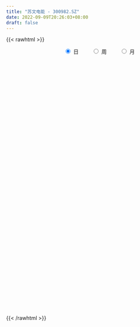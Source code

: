 ```yaml
---
title: "苏文电能 - 300982.SZ"
date: 2022-09-09T20:26:03+08:00
draft: false
---
```

{{< rawhtml >}}
    <div style="text-align: center">
        <label style="padding: 1rem;"><input style="margin-right: .5rem" type="radio" name="period" value="D" checked onclick="period_change(this)">日</label>
        <label style="padding: 1rem;"><input style="margin-right: .5rem" type="radio" name="period" value="W" onclick="period_change(this)">周</label>
        <label style="padding: 1rem;"><input style="margin-right: .5rem" type="radio" name="period" value="M" onclick="period_change(this)">月</label>
    </div>
    <div id="chart" style="height: 700px;"></div> 
    <script type="text/javascript">
        const D_v = [220408.32,187474.07,177319.56,127530.03,96953.53,93885.06,82540.73,91183.16,78875.84,57010.86,53746.5,46841.26,55593.83,55212.03,91940.43,93145.74,154711.0,120668.96,111602.44,86208.09,66578.61,101904.13,125472.61,104216.23,79973.0,56171.34,54136.25,41535.78,37850.39,40450.08,64333.44,39616.4,48769.35,27064.75,36776.46,36505.73,36939.34,41348.97,57475.4,54965.83,66727.96,65571.08,34103.51,37941.94,61565.25,54843.2,55565.71,34430.55,33119.56,38510.83,34565.01,25679.49,24876.96,31186.38,22417.7,17602.06,12700.24,15200.12,38990.3,26388.56,23168.0,31086.7,16682.59,42468.7,42724.96,42428.37,39840.53,24922.57,22772.73,17566.81,19083.7,35595.96,64580.49,49444.36,34951.74,29559.98,16690.75,27770.75,20557.06,16823.47,29511.18,28830.88,24808.77,22812.29,15312.46,23627.02,19480.16,22538.26,19339.0,25204.3,19289.18,14543.55,15515.02,13497.0,14957.65,29539.55,13467.53,16026.18,16648.37,9799.35,14777.17,34259.0,28811.8,12521.42,14243.0,10758.25,8687.06,9897.0,10566.78,24106.61,11627.78,8290.0,9349.51,9638.33,10423.51,7238.0,7616.38,5729.76,15876.06,20925.77,11215.95,14721.06,11695.0,16602.04,30066.59,18240.61,21334.23,14714.51,15867.25,18103.05,20269.1,20671.72,58101.24,76925.77,34291.09,44761.28,22456.18,26834.09,46218.9,20988.63,19075.66,16723.97,37004.85,25228.93,13091.02,19295.65,16840.63,25548.37,17198.89,12455.25,9965.58,10252.11,11896.54,31485.38,19680.64,44792.24,17182.28,17735.9,12310.18,12712.02,8480.36,13184.9,12725.84,21035.29,26497.11,13402.01,11633.78,12298.13,9127.58,10931.25,13260.51,11079.06,9252.68,6506.22,7877.14,7632.25,5390.5,4987.08,15196.5,16431.99,12759.92,7991.07,5218.54,10578.55,4569.43,10401.45,5507.45,12501.87,15096.42,8271.61,15185.71,17541.68,16483.3,10069.48,11106.69,8248.58,12278.7,5667.55,19722.62,12303.88,16564.33,10789.8,8202.6,17852.75,14053.29,6293.96,8447.49,10063.52,11293.16,8425.55,19568.26,12336.28,7451.19,13883.09,10379.6,10369.99,13650.87,6368.0,7407.82,7085.43,10237.9,9270.38,9027.28,5931.61,7260.45,4948.85,3154.92,3215.7,13462.17,7223.4,8074.98,13102.8,22516.52,20533.44,12693.22,16876.05,9034.67,9260.0,14710.42,7769.0,24762.44,13458.03,20382.16,17071.05,25935.58,22296.25,12476.82,14753.57,27834.02,36897.4,26146.37,16003.1,13882.34,11593.57,11797.28,22868.19,25955.69,19968.72,18574.13,14842.97,60718.28,30194.96,34113.24,33132.26,22284.39,22983.15,18485.16,20232.54,16352.22,12271.44,15773.89,11656.25,15206.27,10040.9,22231.15,14085.87,21219.48,17453.76,10902.99,9498.51,15894.53,14159.93,20817.79,18528.53,12197.32,27855.53,24958.21,15555.73,12266.58,17271.34,14189.3,24794.26,40122.76,32215.37,55734.99,27370.82,33374.06,26288.83,21630.44,19923.54,14838.32,20001.6,14891.33,18483.47,18227.92,22734.7,14164.95,19991.7,13360.06,32439.23,21133.84,14652.41,13646.59,8129.22,25688.02,10773.62,8403.03,16858.42,41887.19,43346.5,30743.93,19786.36,13679.33,17820.44,14746.99,9817.61,11797.65,19521.91,21546.09,10772.53,8783.57,8934.0,12049.76,14145.76,17897.36,16216.68]
const D_histogram = [0.0,0.5532991453,0.695608172,0.5393622166,0.2891029841,0.0006744255,-0.1089356311,-0.1368475567,-0.2464328547,-0.3721851788,-0.3793766904,-0.4175904132,-0.3427433998,-0.288242906,-0.0885129223,0.087952863,0.6858333026,0.8301797171,0.9111825325,0.7706611608,0.5983726756,0.7112313271,0.8612603088,0.9507306896,0.8811534016,0.830951647,0.8102244461,0.5812966832,0.3455059854,0.2331349411,0.3413264126,0.3298710728,0.0594772228,-0.084121206,-0.1992395758,-0.2025881945,-0.2705378663,-0.2765203796,-0.1444400172,-0.1149377004,0.187219709,0.5016923558,0.5860843803,0.5281646736,0.6847367334,1.05468621,1.288966776,1.4944692903,1.4839604282,1.2050404321,1.0563017638,0.9288156374,0.7388060109,0.3672749094,-0.0617387339,-0.3784302038,-0.5383332255,-0.6260928261,-0.8885213624,-1.1648748666,-1.2509340362,-1.5428479364,-1.8173331944,-1.3756854138,-0.8670419133,-0.4157612291,-0.3620155169,-0.3284094131,-0.487767237,-0.5958705491,-0.4663505278,-0.2236138531,0.7753968957,1.1910748269,1.3959534599,1.1076173487,0.7741759578,0.4990161034,0.2768638457,0.1493662369,0.3223885306,0.4257152616,0.2524186085,-0.0557567369,-0.3039157876,-0.4541692998,-0.3835361496,-0.6763381996,-0.6012175026,-0.7652029095,-0.9129998521,-0.9789183738,-0.9374144222,-1.0711264166,-1.0078193406,-1.3491800688,-1.5479611258,-1.5017522456,-1.4752101899,-1.3320268437,-1.0793616406,-0.2908660725,-0.221894565,-0.3077118138,-0.1917863832,-0.2601008653,-0.1850868962,-0.3281581928,-0.5550007715,-1.003073487,-1.1377320525,-1.0860800303,-1.0416906974,-0.8409857028,-0.6185563146,-0.361490143,-0.2491668008,-0.1984241952,0.1114560554,0.4377104382,0.7114550208,0.7812388616,0.7630558164,0.8114807725,0.5756252627,0.4119564729,0.5334700731,0.5102472048,0.370833681,0.4567039112,0.5282637442,0.6599272827,1.3518194944,1.8787830332,1.8920273026,1.6299679946,1.2832338427,0.9312257755,1.0887439374,0.9377676295,0.8417171523,0.7200303156,0.3145116113,0.1192234596,-0.1085528834,-0.0822137709,-0.0375540556,-0.0685443771,-0.3423664669,-0.4877747943,-0.5235399286,-0.5379306671,-0.3939923424,0.0646215452,0.2891227009,0.7833135419,1.0461538657,0.8631984663,0.5309802791,0.2554293771,0.0445753293,-0.0413859488,-0.2665517694,-0.5620899741,-0.9194240465,-1.1402242292,-1.1183225359,-1.1432867127,-1.2536996679,-1.4051957374,-1.2037077638,-1.1097979185,-0.9134017229,-0.8294612867,-0.6634388051,-0.6535474136,-0.6275876561,-0.547452824,-0.3788792521,-0.55085875,-0.690532167,-0.8068045744,-0.8449542521,-0.9859275254,-0.9449479233,-1.0388071639,-1.0433287681,-0.7212060972,-0.3359505254,-0.111796674,0.1364558325,0.399251625,0.5537302637,0.5607582898,0.458404387,0.439231578,0.3075494671,0.2487587092,0.1845629388,0.2596846871,0.2267832622,0.3047959726,0.3441586521,0.564493961,0.6658897077,0.650803696,0.5869055839,0.3935930524,0.0658614434,-0.145934623,0.0869405774,0.3136198307,0.2111113277,0.2313605483,0.2656981594,0.2860388343,0.1835691801,0.0671517024,-0.074394439,-0.0881694735,-0.2436606341,-0.4460850764,-0.6439620662,-0.7269543101,-0.6228033493,-0.5394120181,-0.4830235057,-0.5105089247,-0.5917895747,-0.7126655387,-0.9008142061,-1.0566705883,-1.354015869,-1.5139628357,-1.5427707041,-1.3522541195,-1.1377498489,-0.971107082,-0.9111847483,-0.7852000739,-0.8778941546,-0.9035951859,-0.6069308442,-0.4465761808,-0.1614277685,0.1229030832,0.2830462611,0.4584191834,0.7262734352,1.017251207,1.14496796,1.1814727851,1.1919391737,1.1706944828,1.1005777385,1.1701129433,1.1428159278,1.0957722568,0.8748616954,0.8232336102,0.9921340566,0.9792647068,1.0857572632,1.1517926986,1.1474547642,1.1247000573,1.0871169646,0.9235839872,0.7558605966,0.515360941,0.4410667743,0.3455628265,0.2046077976,0.0752728497,0.1608551742,0.2020682707,0.3226169635,0.3045948347,0.1725281207,0.1388836183,0.2309167185,0.2234254031,0.1266341688,-0.1062206859,-0.193652437,-0.3904039916,-0.5391720846,-0.6086323937,-0.725463962,-0.6504197609,-0.5979619082,-0.4302215813,-0.1329430791,0.0496426272,0.4525140707,0.5641490936,0.7573299393,0.8340540599,0.7967626632,0.6319878982,0.4787456812,0.1986368568,0.076603358,0.0094550594,0.0050951048,-0.005642107,-0.0765984589,-0.2484133156,-0.4272844318,-0.2792248384,-0.1975816569,-0.0924734607,-0.0430510446,-0.0074115436,0.1051679035,0.1366624274,0.1357936685,0.1967010578,0.6577243896,1.1900653809,1.1742546872,0.9846951112,0.7654015923,0.3617240619,0.0817097931,-0.1069403381,-0.1847960964,-0.4005802168,-0.7627043591,-1.0286278093,-1.1911665132,-1.2406559591,-1.1009090309,-0.8352436238,-0.5403303057,-0.4748859347]
const D_fast = [0.0,0.6916239316,1.0078350013,0.9864296001,0.8084461137,0.5201861615,0.3833421971,0.3212183823,0.1500248706,-0.0687737482,-0.1708094325,-0.3134207585,-0.3242595951,-0.3418198277,-0.1642180747,0.0342359264,0.8035746917,1.1554660355,1.4642644839,1.5164084024,1.4937130861,1.7843795695,2.1497236283,2.4768766815,2.6275877439,2.7851239011,2.9669528117,2.8833492196,2.7339350182,2.6798477092,2.8733707838,2.9443832122,2.6888586679,2.5242299376,2.3593016738,2.3053060065,2.1697218682,2.0946092599,2.190579618,2.1913475097,2.5403098465,2.9802055821,3.2111187017,3.2852401634,3.6129964066,4.2466174357,4.8031396957,5.3822595326,5.7427407776,5.7650808894,5.8804176621,5.9851354451,5.9798273213,5.7001149471,5.2556666204,4.8443675995,4.5498812715,4.3055984644,3.8210395874,3.2534673666,2.8546746879,2.1770488037,1.448230247,1.5459566742,1.8378396963,2.1851800733,2.1484219062,2.0999256567,1.8186260236,1.5615550743,1.5744874636,1.761320675,2.9541806477,3.6676272857,4.2214942836,4.2100625096,4.0701651082,3.9197592796,3.7668229834,3.6766669338,3.9302863601,4.1400419066,4.0298499055,3.7077353759,3.3835973783,3.1198015411,3.094550654,2.632664054,2.5574803754,2.2021942411,1.8261473355,1.5154992204,1.3226495664,0.9211559679,0.7325082087,0.0538524633,-0.5319188752,-0.8611480564,-1.2034085481,-1.3932319129,-1.4104071199,-0.6946280699,-0.6811302037,-0.8438754059,-0.7758965712,-0.9092362696,-0.8804940245,-1.1056048693,-1.4711976409,-2.1700387282,-2.5891303068,-2.8089982922,-3.0250316336,-3.0345730648,-2.9667827551,-2.8000891193,-2.7500574773,-2.7489209205,-2.4111766561,-1.9754946637,-1.5238863259,-1.2587927697,-1.0862118609,-0.8349167116,-0.9268659057,-0.9875455773,-0.7326644588,-0.6283255259,-0.6750306295,-0.4749844214,-0.2713586525,0.0252867067,1.0551337921,2.0517930892,2.5380441842,2.6834768748,2.6575511837,2.5383495603,2.9680537066,3.051519306,3.1658981169,3.2242188591,2.8973280576,2.7318457709,2.476931207,2.4827168768,2.5179880782,2.4698616624,2.1104479559,1.8430959299,1.6764458135,1.5275724082,1.5730126472,2.0477819212,2.3445637521,3.0345829785,3.5589617687,3.5918059859,3.3923328685,3.1806393108,2.9809290953,2.88462133,2.5928175671,2.1567568689,1.5695667849,1.0637105449,0.8060316042,0.4952457492,0.0714078771,-0.4313871268,-0.5308260941,-0.7143657285,-0.7463199636,-0.8697448491,-0.8695820688,-1.0230775307,-1.1540146871,-1.2107430611,-1.1368893022,-1.4465834876,-1.7588899464,-2.0768634973,-2.3262517381,-2.7137068927,-2.9089642715,-3.262525303,-3.5278790992,-3.3860579527,-3.0847900122,-2.8885853293,-2.6062188646,-2.2436101659,-1.9506989613,-1.8034813627,-1.7912341688,-1.7005990833,-1.7553938274,-1.751994908,-1.7700499438,-1.6300070237,-1.606212633,-1.4520009294,-1.326598587,-0.9651397878,-0.6972716142,-0.5496567019,-0.4668284179,-0.5617426864,-0.8730089345,-1.1212886567,-0.8666783119,-0.5615941009,-0.611324772,-0.5332354144,-0.4324732634,-0.34062288,-0.3972002391,-0.4968297912,-0.6569745424,-0.6927919452,-0.9091982643,-1.2231439757,-1.5820114821,-1.8467423035,-1.8982921801,-1.9497538534,-2.0141212174,-2.1692338676,-2.3984619113,-2.6975042599,-3.1108564788,-3.5308805081,-4.166729756,-4.7051674317,-5.1196679761,-5.2672149214,-5.337148113,-5.4132821166,-5.5811559699,-5.651471314,-5.9636389333,-6.2152387612,-6.0703071305,-6.0215965123,-5.7768050421,-5.4617484197,-5.2308436765,-4.9408659583,-4.4914433477,-3.9461527742,-3.5321940311,-3.2003210098,-2.8918698278,-2.620440898,-2.4154132077,-2.053349767,-1.7949428005,-1.5680434074,-1.5702385449,-1.4160582276,-0.999124267,-0.7671774402,-0.3892455679,-0.0352619579,0.2472637988,0.5056841062,0.7398802547,0.8072432741,0.8284850326,0.7168256122,0.7527981392,0.743684898,0.6538818185,0.543365083,0.669161201,0.7608913653,0.9620942989,1.0202208788,0.931286195,0.9323625971,1.0821248769,1.1304899123,1.0653572203,0.8059471941,0.6701023338,0.3757497813,0.0921886671,-0.1294297405,-0.4276272992,-0.5151880384,-0.6122206627,-0.5520357312,-0.2879929987,-0.0929966356,0.4230033255,0.6756756219,1.0581889524,1.343426588,1.505325857,1.4985480666,1.4649922699,1.2345426597,1.1316600004,1.0668754667,1.0637892882,1.0516415497,0.9615355831,0.7276173974,0.4419251734,0.5201785571,0.5524263243,0.6344161554,0.6730758104,0.7068624255,0.8457338484,0.9113939792,0.9444736374,1.0545562912,1.6800107203,2.5098680569,2.787621035,2.8442352368,2.8162921159,2.5030456011,2.2434587806,2.0280735647,1.9040187824,1.5880896078,1.0352893757,0.5122089731,0.0518786409,-0.3077747947,-0.4432551242,-0.386400623,-0.2265698814,-0.279846994]
const D_slow = [0.0,0.1383247863,0.3122268293,0.4470673835,0.5193431295,0.5195117359,0.4922778281,0.458065939,0.3964577253,0.3034114306,0.208567258,0.1041696547,0.0184838047,-0.0535769218,-0.0757051524,-0.0537169366,0.1177413891,0.3252863183,0.5530819515,0.7457472416,0.8953404105,1.0731482423,1.2884633195,1.5261459919,1.7464343423,1.9541722541,2.1567283656,2.3020525364,2.3884290328,2.446712768,2.5320443712,2.6145121394,2.6293814451,2.6083511436,2.5585412497,2.507894201,2.4402597345,2.3711296396,2.3350196352,2.3062852101,2.3530901374,2.4785132263,2.6250343214,2.7570754898,2.9282596732,3.1919312257,3.5141729197,3.8877902423,4.2587803493,4.5600404573,4.8241158983,5.0563198077,5.2410213104,5.3328400377,5.3174053543,5.2227978033,5.088214497,4.9316912904,4.7095609498,4.4183422332,4.1056087241,3.71989674,3.2655634414,2.921642088,2.7048816097,2.6009413024,2.5104374231,2.4283350699,2.3063932606,2.1574256233,2.0408379914,1.9849345281,2.178783752,2.4765524588,2.8255408237,3.1024451609,3.2959891504,3.4207431762,3.4899591376,3.5273006969,3.6078978295,3.7143266449,3.7774312971,3.7634921128,3.6875131659,3.573970841,3.4780868036,3.3090022537,3.158697878,2.9673971506,2.7391471876,2.4944175942,2.2600639886,1.9922823845,1.7403275493,1.4030325321,1.0160422506,0.6406041892,0.2718016418,-0.0612050692,-0.3310454793,-0.4037619974,-0.4592356387,-0.5361635921,-0.5841101879,-0.6491354043,-0.6954071283,-0.7774466765,-0.9161968694,-1.1669652412,-1.4513982543,-1.7229182619,-1.9833409362,-2.1935873619,-2.3482264406,-2.4385989763,-2.5008906765,-2.5504967253,-2.5226327115,-2.4132051019,-2.2353413467,-2.0400316313,-1.8492676772,-1.6463974841,-1.5024911684,-1.3995020502,-1.2661345319,-1.1385727307,-1.0458643105,-0.9316883327,-0.7996223966,-0.6346405759,-0.2966857023,0.173010056,0.6460168816,1.0535088803,1.3743173409,1.6071237848,1.8793097692,2.1137516765,2.3241809646,2.5041885435,2.5828164463,2.6126223112,2.5854840904,2.5649306477,2.5555421338,2.5384060395,2.4528144228,2.3308707242,2.1999857421,2.0655030753,1.9670049897,1.983160376,2.0554410512,2.2512694367,2.5128079031,2.7286075196,2.8613525894,2.9252099337,2.936353766,2.9260072788,2.8593693365,2.7188468429,2.4889908313,2.203934774,1.9243541401,1.6385324619,1.3251075449,0.9738086106,0.6728816696,0.39543219,0.1670817593,-0.0402835624,-0.2061432637,-0.3695301171,-0.5264270311,-0.6632902371,-0.7580100501,-0.8957247376,-1.0683577794,-1.2700589229,-1.481297486,-1.7277793673,-1.9640163482,-2.2237181391,-2.4845503312,-2.6648518555,-2.7488394868,-2.7767886553,-2.7426746972,-2.6428617909,-2.504429225,-2.3642396525,-2.2496385558,-2.1398306613,-2.0629432945,-2.0007536172,-1.9546128825,-1.8896917108,-1.8329958952,-1.7567969021,-1.670757239,-1.5296337488,-1.3631613219,-1.2004603979,-1.0537340019,-0.9553357388,-0.9388703779,-0.9753540337,-0.9536188893,-0.8752139317,-0.8224360997,-0.7645959627,-0.6981714228,-0.6266617142,-0.5807694192,-0.5639814936,-0.5825801034,-0.6046224717,-0.6655376303,-0.7770588994,-0.9380494159,-1.1197879934,-1.2754888308,-1.4103418353,-1.5310977117,-1.6587249429,-1.8066723365,-1.9848387212,-2.2100422727,-2.4742099198,-2.812713887,-3.191204596,-3.576897272,-3.9149608019,-4.1993982641,-4.4421750346,-4.6699712217,-4.8662712401,-5.0857447788,-5.3116435753,-5.4633762863,-5.5750203315,-5.6153772736,-5.5846515028,-5.5138899376,-5.3992851417,-5.2177167829,-4.9634039812,-4.6771619912,-4.3817937949,-4.0838090015,-3.7911353808,-3.5159909462,-3.2234627103,-2.9377587284,-2.6638156642,-2.4451002403,-2.2392918378,-1.9912583236,-1.7464421469,-1.4750028311,-1.1870546565,-0.9001909654,-0.6190159511,-0.3472367099,-0.1163407131,0.072624436,0.2014646712,0.3117313648,0.3981220715,0.4492740209,0.4680922333,0.5083060269,0.5588230945,0.6394773354,0.7156260441,0.7587580743,0.7934789788,0.8512081585,0.9070645092,0.9387230514,0.91216788,0.8637547707,0.7661537728,0.6313607517,0.4792026533,0.2978366628,0.1352317225,-0.0142587545,-0.1218141498,-0.1550499196,-0.1426392628,-0.0295107451,0.1115265283,0.3008590131,0.5093725281,0.7085631939,0.8665601684,0.9862465887,1.0359058029,1.0550566424,1.0574204073,1.0586941835,1.0572836567,1.038134042,0.9760307131,0.8692096051,0.7994033955,0.7500079813,0.7268896161,0.716126855,0.7142739691,0.7405659449,0.7747315518,0.8086799689,0.8578552334,1.0222863308,1.319802676,1.6133663478,1.8595401256,2.0508905237,2.1413215391,2.1617489874,2.1350139029,2.0888148788,1.9886698246,1.7979937348,1.5408367825,1.2430451542,0.9328811644,0.6576539067,0.4488430007,0.3137604243,0.1950389406]
const D_data = [['2021-04-27', 42.1, 35.98, 35.87, 46.1],['2021-04-28', 34.67, 44.65, 33.45, 45.05],['2021-04-29', 42.1, 41.92, 40.12, 48.55],['2021-04-30', 40.51, 38.69, 38.5, 43.0],['2021-05-06', 37.99, 36.81, 36.0, 38.94],['2021-05-07', 36.55, 35.06, 34.8, 38.48],['2021-05-10', 34.8, 36.25, 34.07, 36.3],['2021-05-11', 35.35, 36.87, 35.14, 38.67],['2021-05-12', 36.31, 35.38, 34.4, 36.31],['2021-05-13', 34.9, 34.34, 34.06, 35.85],['2021-05-14', 34.9, 35.2, 34.6, 35.98],['2021-05-17', 35.47, 34.39, 33.8, 35.5],['2021-05-18', 34.2, 35.61, 34.2, 36.3],['2021-05-19', 36.09, 35.45, 35.18, 37.55],['2021-05-20', 35.04, 37.8, 35.04, 39.6],['2021-05-21', 37.5, 38.52, 36.54, 40.6],['2021-05-24', 39.03, 46.22, 39.0, 46.22],['2021-05-25', 44.6, 43.19, 42.83, 45.98],['2021-05-26', 44.53, 43.77, 43.3, 46.89],['2021-05-27', 42.7, 41.6, 40.86, 43.12],['2021-05-28', 41.27, 41.02, 40.33, 42.18],['2021-05-31', 42.04, 45.1, 41.48, 45.35],['2021-06-01', 46.24, 47.08, 44.02, 49.2],['2021-06-02', 47.31, 47.9, 47.05, 50.98],['2021-06-03', 47.4, 46.93, 46.33, 49.4],['2021-06-04', 46.6, 47.8, 46.0, 49.22],['2021-06-07', 49.1, 48.93, 47.61, 49.89],['2021-06-08', 48.15, 46.52, 46.52, 48.5],['2021-06-09', 46.61, 45.88, 45.3, 47.2],['2021-06-10', 45.29, 47.06, 45.28, 48.0],['2021-06-11', 47.91, 50.4, 46.81, 52.9],['2021-06-15', 50.84, 49.8, 47.99, 51.68],['2021-06-16', 50.0, 46.32, 45.58, 50.88],['2021-06-17', 46.77, 47.15, 46.01, 47.44],['2021-06-18', 46.77, 47.06, 46.54, 48.85],['2021-06-21', 46.3, 48.34, 45.63, 48.77],['2021-06-22', 48.56, 47.5, 46.61, 48.99],['2021-06-23', 47.88, 48.2, 47.41, 49.92],['2021-06-24', 48.01, 50.44, 48.01, 52.89],['2021-06-25', 50.93, 49.82, 49.36, 52.57],['2021-06-28', 51.3, 54.5, 50.27, 55.79],['2021-06-29', 54.07, 56.95, 53.28, 57.77],['2021-06-30', 56.0, 55.95, 55.1, 57.0],['2021-07-01', 56.28, 55.07, 54.1, 57.6],['2021-07-02', 54.7, 58.92, 52.61, 61.38],['2021-07-05', 59.02, 64.16, 59.02, 64.4],['2021-07-06', 64.49, 65.52, 62.5, 67.27],['2021-07-07', 64.11, 68.0, 62.62, 68.33],['2021-07-08', 67.71, 67.6, 66.08, 71.85],['2021-07-09', 66.79, 65.16, 63.5, 67.46],['2021-07-12', 65.83, 67.21, 65.2, 70.71],['2021-07-13', 68.01, 68.23, 64.77, 69.35],['2021-07-14', 68.46, 67.99, 66.99, 70.99],['2021-07-15', 66.2, 65.39, 62.5, 67.77],['2021-07-16', 65.25, 63.38, 62.52, 67.24],['2021-07-19', 63.0, 63.34, 62.9, 65.4],['2021-07-20', 62.8, 64.38, 62.7, 65.19],['2021-07-21', 64.84, 64.86, 63.66, 65.75],['2021-07-22', 65.58, 61.8, 59.59, 65.78],['2021-07-23', 61.43, 59.99, 58.8, 62.5],['2021-07-26', 60.23, 61.03, 58.5, 62.37],['2021-07-27', 60.51, 56.86, 56.2, 61.31],['2021-07-28', 56.0, 54.69, 53.0, 57.0],['2021-07-29', 55.81, 63.28, 55.75, 64.88],['2021-07-30', 65.0, 66.2, 64.02, 68.88],['2021-08-02', 67.66, 67.95, 66.0, 71.5],['2021-08-03', 67.01, 64.39, 63.33, 69.98],['2021-08-04', 64.2, 64.45, 62.8, 65.2],['2021-08-05', 63.56, 61.7, 60.36, 64.43],['2021-08-06', 61.12, 61.5, 60.56, 62.93],['2021-08-09', 62.14, 64.41, 59.5, 64.6],['2021-08-10', 65.0, 66.85, 64.72, 69.73],['2021-08-11', 66.0, 80.22, 65.22, 80.22],['2021-08-12', 79.0, 77.87, 75.33, 80.88],['2021-08-13', 77.0, 78.33, 75.93, 82.47],['2021-08-16', 76.51, 73.35, 72.2, 78.68],['2021-08-17', 74.0, 72.31, 71.71, 74.94],['2021-08-18', 73.24, 72.38, 71.62, 76.78],['2021-08-19', 72.38, 72.5, 70.36, 74.13],['2021-08-20', 73.09, 73.41, 70.67, 74.5],['2021-08-23', 73.96, 78.0, 73.6, 79.76],['2021-08-24', 77.92, 78.7, 75.25, 81.86],['2021-08-25', 77.4, 75.85, 73.71, 78.6],['2021-08-26', 73.5, 73.47, 70.57, 74.65],['2021-08-27', 73.0, 73.1, 71.12, 74.33],['2021-08-30', 72.8, 73.46, 72.3, 78.68],['2021-08-31', 73.44, 76.18, 71.99, 76.5],['2021-09-01', 76.18, 71.08, 70.55, 77.95],['2021-09-02', 72.0, 75.05, 71.35, 75.55],['2021-09-03', 74.85, 71.7, 69.48, 77.69],['2021-09-06', 72.48, 70.79, 67.64, 73.61],['2021-09-07', 69.61, 70.85, 68.8, 71.85],['2021-09-08', 71.0, 71.7, 70.77, 75.18],['2021-09-09', 70.0, 68.75, 68.0, 71.33],['2021-09-10', 68.56, 70.46, 68.02, 71.85],['2021-09-13', 71.5, 63.91, 63.0, 72.0],['2021-09-14', 63.36, 63.24, 62.39, 64.88],['2021-09-15', 62.64, 64.79, 62.44, 65.3],['2021-09-16', 65.0, 63.61, 62.88, 67.0],['2021-09-17', 63.37, 64.42, 63.04, 64.91],['2021-09-22', 63.12, 65.87, 63.12, 66.8],['2021-09-23', 66.63, 74.81, 66.63, 75.49],['2021-09-24', 74.0, 67.85, 67.7, 74.56],['2021-09-27', 67.95, 65.58, 63.8, 68.49],['2021-09-28', 65.6, 67.91, 64.21, 69.3],['2021-09-29', 66.5, 65.46, 64.23, 67.65],['2021-09-30', 66.49, 67.0, 65.8, 67.75],['2021-10-08', 67.6, 63.77, 63.33, 68.5],['2021-10-11', 64.09, 61.24, 60.96, 64.39],['2021-10-12', 61.15, 55.86, 54.9, 61.7],['2021-10-13', 56.18, 57.16, 54.5, 57.5],['2021-10-14', 56.0, 58.15, 55.87, 59.16],['2021-10-15', 57.8, 57.2, 56.23, 58.49],['2021-10-18', 56.72, 58.77, 56.55, 60.48],['2021-10-19', 58.78, 59.28, 58.53, 60.96],['2021-10-20', 59.19, 60.28, 58.11, 60.7],['2021-10-21', 60.6, 58.87, 58.4, 61.88],['2021-10-22', 59.07, 58.0, 57.57, 59.58],['2021-10-25', 58.93, 61.83, 57.78, 62.88],['2021-10-26', 61.83, 63.63, 61.83, 67.38],['2021-10-27', 63.32, 64.73, 62.64, 65.94],['2021-10-28', 64.0, 63.4, 63.02, 67.2],['2021-10-29', 63.4, 62.78, 61.02, 63.73],['2021-11-01', 62.0, 64.08, 60.6, 65.98],['2021-11-02', 62.51, 60.34, 59.71, 64.2],['2021-11-03', 60.3, 60.35, 58.4, 61.24],['2021-11-04', 59.85, 64.0, 59.85, 64.97],['2021-11-05', 64.65, 62.7, 62.0, 64.99],['2021-11-08', 62.5, 61.0, 60.66, 63.79],['2021-11-09', 61.17, 63.87, 61.17, 64.87],['2021-11-10', 64.38, 64.39, 62.8, 66.3],['2021-11-11', 64.96, 66.07, 63.59, 66.85],['2021-11-12', 66.07, 76.07, 65.85, 77.66],['2021-11-15', 79.5, 78.6, 77.83, 88.0],['2021-11-16', 78.7, 75.2, 74.0, 80.78],['2021-11-17', 75.31, 72.61, 71.66, 76.45],['2021-11-18', 73.99, 71.24, 71.0, 75.0],['2021-11-19', 71.01, 70.38, 69.7, 71.5],['2021-11-22', 71.0, 77.3, 70.78, 79.02],['2021-11-23', 76.9, 74.55, 73.75, 78.11],['2021-11-24', 74.41, 75.6, 72.6, 75.6],['2021-11-25', 74.86, 75.66, 73.66, 77.45],['2021-11-26', 75.15, 71.45, 69.36, 75.33],['2021-11-29', 70.05, 73.0, 69.51, 74.6],['2021-11-30', 73.42, 71.82, 71.8, 74.0],['2021-12-01', 72.85, 74.75, 71.64, 75.05],['2021-12-02', 74.78, 75.49, 74.45, 78.63],['2021-12-03', 75.26, 74.9, 74.08, 80.71],['2021-12-06', 74.98, 71.22, 71.02, 75.39],['2021-12-07', 71.61, 71.7, 69.91, 73.36],['2021-12-08', 72.41, 72.5, 70.55, 72.5],['2021-12-09', 72.5, 72.51, 70.84, 73.99],['2021-12-10', 71.79, 74.76, 71.71, 75.34],['2021-12-13', 75.5, 80.49, 75.2, 84.0],['2021-12-14', 80.45, 79.84, 78.48, 80.86],['2021-12-15', 79.88, 85.91, 78.08, 87.28],['2021-12-16', 84.7, 86.14, 83.06, 86.5],['2021-12-17', 86.0, 81.91, 80.3, 86.0],['2021-12-20', 81.37, 79.6, 78.97, 82.18],['2021-12-21', 79.46, 79.39, 77.2, 81.15],['2021-12-22', 79.39, 79.42, 77.71, 80.18],['2021-12-23', 79.42, 80.6, 78.94, 82.65],['2021-12-24', 81.85, 78.3, 78.0, 81.85],['2021-12-27', 78.58, 76.07, 73.81, 81.74],['2021-12-28', 76.22, 73.3, 72.01, 77.43],['2021-12-29', 73.55, 72.95, 71.22, 73.98],['2021-12-30', 73.99, 74.84, 73.23, 75.97],['2021-12-31', 74.71, 73.59, 73.35, 77.48],['2022-01-04', 73.58, 71.4, 71.2, 73.58],['2022-01-05', 71.37, 69.27, 68.0, 71.5],['2022-01-06', 68.86, 72.9, 68.21, 73.2],['2022-01-07', 72.81, 71.5, 71.22, 74.49],['2022-01-10', 70.99, 72.8, 69.72, 74.49],['2022-01-11', 72.43, 71.46, 71.11, 73.98],['2022-01-12', 72.03, 72.55, 70.51, 73.9],['2022-01-13', 72.5, 70.5, 69.3, 72.5],['2022-01-14', 70.03, 70.22, 69.6, 71.5],['2022-01-17', 70.25, 70.63, 70.0, 71.7],['2022-01-18', 71.15, 71.94, 69.02, 73.5],['2022-01-19', 71.9, 67.17, 65.67, 71.9],['2022-01-20', 67.0, 66.09, 64.21, 67.5],['2022-01-21', 65.84, 64.92, 63.25, 66.09],['2022-01-24', 65.89, 64.62, 63.56, 65.89],['2022-01-25', 64.62, 61.88, 61.71, 65.0],['2022-01-26', 61.98, 62.85, 61.89, 63.8],['2022-01-27', 62.73, 59.92, 59.33, 63.49],['2022-01-28', 60.28, 59.6, 59.47, 61.4],['2022-02-07', 60.37, 63.48, 60.37, 64.29],['2022-02-08', 63.45, 65.38, 62.48, 65.6],['2022-02-09', 64.96, 64.44, 63.7, 65.33],['2022-02-10', 64.22, 65.64, 62.6, 65.64],['2022-02-11', 65.26, 67.04, 63.65, 68.58],['2022-02-14', 66.0, 66.83, 63.33, 67.96],['2022-02-15', 65.94, 65.52, 64.06, 66.2],['2022-02-16', 65.72, 63.97, 63.92, 66.78],['2022-02-17', 64.5, 64.73, 62.9, 65.49],['2022-02-18', 64.65, 62.91, 62.33, 64.65],['2022-02-21', 63.16, 63.24, 62.27, 63.37],['2022-02-22', 63.98, 62.73, 62.11, 67.03],['2022-02-23', 62.96, 64.41, 62.2, 64.8],['2022-02-24', 64.05, 63.1, 62.57, 66.3],['2022-02-25', 63.7, 64.57, 63.55, 65.8],['2022-02-28', 65.26, 64.42, 63.01, 65.54],['2022-03-01', 64.62, 67.53, 64.5, 67.55],['2022-03-02', 66.9, 67.2, 66.63, 68.48],['2022-03-03', 67.4, 66.32, 66.32, 67.9],['2022-03-04', 65.83, 65.83, 65.16, 67.47],['2022-03-07', 65.65, 63.76, 63.5, 66.88],['2022-03-08', 63.78, 60.71, 60.2, 64.33],['2022-03-09', 60.72, 60.53, 57.95, 62.55],['2022-03-10', 61.34, 66.0, 61.34, 67.9],['2022-03-11', 65.98, 67.2, 64.0, 67.2],['2022-03-14', 66.22, 63.5, 63.5, 67.54],['2022-03-15', 63.51, 64.88, 62.0, 66.96],['2022-03-16', 66.3, 65.3, 62.0, 66.3],['2022-03-17', 65.28, 65.4, 64.75, 67.88],['2022-03-18', 65.0, 63.74, 62.16, 65.98],['2022-03-21', 63.56, 62.99, 62.26, 64.26],['2022-03-22', 63.1, 61.89, 61.7, 63.68],['2022-03-23', 61.9, 62.92, 61.9, 64.45],['2022-03-24', 62.22, 60.46, 59.02, 62.3],['2022-03-25', 60.4, 58.52, 58.47, 61.07],['2022-03-28', 58.97, 56.93, 54.82, 58.97],['2022-03-29', 57.42, 56.91, 55.18, 57.5],['2022-03-30', 56.7, 58.6, 56.55, 58.92],['2022-03-31', 58.24, 58.19, 57.7, 59.39],['2022-04-01', 58.0, 57.61, 56.61, 58.26],['2022-04-06', 57.55, 56.01, 55.67, 57.55],['2022-04-07', 56.01, 54.35, 52.5, 56.01],['2022-04-08', 54.25, 52.51, 52.06, 54.74],['2022-04-11', 52.56, 49.88, 49.53, 52.75],['2022-04-12', 49.03, 48.23, 46.92, 49.62],['2022-04-13', 47.23, 43.88, 43.78, 48.0],['2022-04-14', 44.19, 42.78, 42.0, 44.4],['2022-04-15', 42.63, 42.2, 41.25, 43.03],['2022-04-18', 41.91, 43.69, 41.31, 44.6],['2022-04-19', 43.89, 43.51, 43.2, 44.88],['2022-04-20', 43.65, 42.48, 42.2, 43.75],['2022-04-21', 42.48, 40.35, 40.0, 42.75],['2022-04-22', 40.35, 40.32, 39.35, 40.8],['2022-04-25', 39.5, 36.29, 36.15, 40.22],['2022-04-26', 36.94, 35.35, 35.18, 37.24],['2022-04-27', 35.6, 38.75, 35.15, 38.88],['2022-04-28', 37.82, 37.07, 36.6, 38.5],['2022-04-29', 37.07, 38.8, 36.0, 39.22],['2022-05-05', 38.81, 39.52, 38.01, 40.61],['2022-05-06', 38.22, 38.54, 37.88, 39.25],['2022-05-09', 39.16, 39.16, 38.5, 40.36],['2022-05-10', 39.1, 41.24, 38.75, 41.67],['2022-05-11', 41.0, 43.02, 40.71, 44.26],['2022-05-12', 42.33, 42.29, 41.7, 45.16],['2022-05-13', 42.49, 41.88, 41.71, 43.22],['2022-05-16', 42.0, 42.03, 41.2, 43.1],['2022-05-17', 41.71, 41.99, 40.97, 42.3],['2022-05-18', 41.99, 41.52, 41.4, 42.46],['2022-05-19', 41.0, 43.7, 40.27, 43.85],['2022-05-20', 43.97, 43.09, 42.12, 44.2],['2022-05-23', 43.5, 43.14, 42.14, 43.68],['2022-05-24', 42.88, 40.66, 40.64, 43.23],['2022-05-25', 40.48, 42.39, 40.4, 42.42],['2022-05-26', 42.36, 45.9, 41.87, 48.5],['2022-05-27', 46.21, 44.57, 44.06, 47.12],['2022-05-30', 44.8, 46.92, 43.88, 47.76],['2022-05-31', 46.73, 47.59, 45.6, 49.08],['2022-06-01', 47.1, 47.65, 46.52, 48.33],['2022-06-02', 47.65, 48.15, 46.92, 48.6],['2022-06-06', 48.35, 48.62, 47.41, 48.8],['2022-06-07', 48.63, 47.27, 47.25, 49.0],['2022-06-08', 47.27, 46.99, 45.5, 48.16],['2022-06-09', 47.0, 45.5, 45.3, 47.0],['2022-06-10', 45.26, 47.15, 45.2, 48.16],['2022-06-13', 46.52, 46.79, 46.0, 47.13],['2022-06-14', 46.5, 45.86, 44.2, 46.5],['2022-06-15', 45.97, 45.45, 45.22, 47.05],['2022-06-16', 46.05, 48.19, 45.25, 49.02],['2022-06-17', 47.55, 48.2, 47.2, 48.5],['2022-06-20', 49.11, 49.93, 48.56, 50.86],['2022-06-21', 49.7, 48.82, 48.17, 50.22],['2022-06-22', 49.01, 47.28, 47.17, 49.15],['2022-06-23', 47.19, 48.3, 46.71, 48.5],['2022-06-24', 48.0, 50.3, 47.81, 50.45],['2022-06-27', 50.57, 49.59, 49.28, 51.19],['2022-06-28', 49.59, 48.46, 47.41, 49.59],['2022-06-29', 47.84, 46.0, 45.95, 47.84],['2022-06-30', 46.0, 46.96, 45.87, 47.57],['2022-07-01', 47.27, 44.7, 44.36, 47.62],['2022-07-04', 44.0, 44.09, 42.01, 44.6],['2022-07-05', 44.49, 44.11, 43.11, 44.66],['2022-07-06', 43.8, 42.53, 42.2, 44.59],['2022-07-07', 42.55, 44.3, 42.2, 44.79],['2022-07-08', 44.18, 43.87, 43.8, 46.44],['2022-07-11', 43.91, 45.49, 43.06, 46.28],['2022-07-12', 45.06, 48.13, 45.06, 48.37],['2022-07-13', 48.11, 47.94, 46.96, 48.73],['2022-07-14', 47.5, 52.48, 47.5, 56.3],['2022-07-15', 51.55, 50.64, 50.26, 53.3],['2022-07-18', 51.7, 53.05, 50.05, 53.5],['2022-07-19', 52.46, 53.02, 51.13, 53.7],['2022-07-20', 53.31, 52.44, 52.11, 54.5],['2022-07-21', 52.25, 50.98, 50.65, 52.25],['2022-07-22', 51.16, 50.84, 50.12, 51.9],['2022-07-25', 50.97, 48.49, 48.3, 51.25],['2022-07-26', 48.66, 49.64, 47.6, 49.79],['2022-07-27', 49.64, 50.0, 48.45, 50.95],['2022-07-28', 50.35, 50.75, 49.25, 50.97],['2022-07-29', 50.86, 50.78, 49.8, 52.97],['2022-08-01', 50.1, 49.92, 49.01, 50.78],['2022-08-02', 48.66, 48.01, 46.46, 49.65],['2022-08-03', 47.92, 46.83, 46.6, 49.18],['2022-08-04', 47.0, 50.68, 47.0, 50.93],['2022-08-05', 50.69, 50.39, 48.81, 51.34],['2022-08-08', 50.5, 51.18, 49.2, 51.48],['2022-08-09', 51.8, 50.95, 50.81, 52.97],['2022-08-10', 50.6, 51.09, 50.11, 51.49],['2022-08-11', 51.1, 52.6, 51.1, 53.5],['2022-08-12', 52.32, 52.18, 51.6, 52.86],['2022-08-15', 52.1, 52.08, 51.35, 52.6],['2022-08-16', 52.57, 53.27, 52.1, 54.0],['2022-08-17', 53.48, 60.18, 52.99, 60.55],['2022-08-18', 60.18, 64.68, 59.18, 65.65],['2022-08-19', 64.0, 60.37, 59.04, 64.36],['2022-08-22', 59.98, 58.75, 58.52, 60.59],['2022-08-23', 58.8, 58.25, 57.17, 59.32],['2022-08-24', 58.01, 55.0, 54.62, 58.3],['2022-08-25', 55.75, 55.18, 54.07, 56.38],['2022-08-26', 55.18, 55.35, 55.0, 57.12],['2022-08-29', 54.5, 56.2, 53.04, 57.5],['2022-08-30', 55.17, 53.73, 53.1, 57.39],['2022-08-31', 54.76, 50.13, 49.49, 54.76],['2022-09-01', 49.83, 49.15, 49.06, 51.5],['2022-09-02', 50.24, 48.59, 47.8, 50.24],['2022-09-05', 48.59, 48.61, 48.0, 49.08],['2022-09-06', 48.7, 50.4, 48.14, 50.54],['2022-09-07', 50.0, 52.38, 49.75, 52.6],['2022-09-08', 52.71, 53.77, 52.67, 56.37],['2022-09-09', 53.23, 51.5, 50.66, 53.67]]
const W_v = [712731.98,190838.59,363357.09,342733.29,539769.1,467737.3099999999,238305.94,152226.96,227235.27,265909.74,216469.85,138725.54,110881.28,156130.95,147531.01,203656.25,111402.01,121275.58,110188.74,77802.4,85480.98,77847.97,46209.73,9897.0,63940.68,40645.98,74433.84,100957.98,133012.36,205268.41,140012.01,100004.6,61768.37,130876.44,59413.3,84866.32,44398.4,36658.79,57366.56,36275.42,68597.29,58186.75,65048.18,54850.09,61686.77,55734.74,40369.53,30323.11,23901.27,76920.96,57650.14,101609.26,34773.07,121634.46,86097.07,144299.06,112513.04,83115.25,73220.44,74969.27,93559.1,84241.16,180238.2,116055.19,94339.02,101089.78,72889.86,141239.07,75850.73,72421.75,69243.56]
const W_histogram = [0.0,-0.2316581197,-0.355250571,-0.2008807757,0.0677454147,0.6668886668,1.1735077218,1.21382501,1.3462810821,1.9310799346,2.581822516,2.7220821881,2.4260778039,2.4792686506,2.0466384839,2.701513905,2.6094956237,2.3424144516,1.9047079977,1.3888718295,0.5416161483,0.1341665034,-0.2497074485,-0.749998212,-1.5084723086,-1.9152359552,-1.821871571,-1.7259323736,-0.7711272972,-0.5426613039,-0.348782899,-0.0340657642,0.110864983,0.606757488,0.6085695332,0.2290200445,-0.2029825579,-0.5930605195,-1.1916077007,-1.8880029562,-1.790604768,-1.9350672214,-1.8496355958,-1.6459006541,-1.3679243245,-1.3631084498,-1.6389690008,-1.7975013589,-2.1374832928,-2.9009901625,-3.3453351158,-3.5357432119,-3.4685381682,-3.0057401088,-2.4483335842,-1.838037461,-1.0883775401,-0.5804697702,-0.1185637107,0.3575742666,0.3254615993,0.2801391371,0.7132886609,1.0027209618,1.1680235758,1.2231366795,1.3426307441,1.9015863929,1.8593212309,1.3271576179,1.1299239909]
const W_fast = [0.0,-0.2895726496,-0.5019777437,-0.3978281423,-0.1122655982,0.6535998206,1.453595806,1.7973693467,2.2663956894,3.3339645255,4.6301627359,5.450942955,5.7614580218,6.4344660311,6.5134954854,7.8437493827,8.4041050074,8.7226274482,8.7610979937,8.5924797829,7.8806281388,7.5067201197,7.0604193057,6.3726289892,5.2370368154,4.35146418,3.9893606715,3.6538167755,4.4158400276,4.5086406949,4.615323375,4.9215240688,5.0941710618,5.7417529387,5.8957073673,5.5734128897,5.0906646478,4.5523215564,3.6558724499,2.4874764554,2.1372234516,1.5089941928,1.1320169195,0.9242766977,0.8602719462,0.5243107084,-0.1612920928,-0.7691997906,-1.6435525478,-3.1323069581,-4.4129856903,-5.4873295894,-6.2872590877,-6.5758960555,-6.630572927,-6.4797861691,-6.0022206332,-5.6394303058,-5.207165174,-4.64163363,-4.5923808975,-4.5676685755,-3.9561968864,-3.416084345,-2.9587758371,-2.5978785636,-2.1427268129,-1.108374566,-0.6858094201,-0.8861836288,-0.800936258]
const W_slow = [0.0,-0.0579145299,-0.1467271727,-0.1969473666,-0.1800110129,-0.0132888462,0.2800880842,0.5835443367,0.9201146072,1.4028845909,2.0483402199,2.7288607669,3.3353802179,3.9551973806,4.4668570015,5.1422354778,5.7946093837,6.3802129966,6.856389996,7.2036079534,7.3390119905,7.3725536163,7.3101267542,7.1226272012,6.745509124,6.2667001352,5.8112322425,5.3797491491,5.1869673248,5.0513019988,4.964106274,4.955589833,4.9833060787,5.1349954507,5.2871378341,5.3443928452,5.2936472057,5.1453820759,4.8474801507,4.3754794116,3.9278282196,3.4440614143,2.9816525153,2.5701773518,2.2281962707,1.8874191582,1.477676908,1.0283015683,0.4939307451,-0.2313167956,-1.0676505745,-1.9515863775,-2.8187209195,-3.5701559467,-4.1822393428,-4.641748708,-4.9138430931,-5.0589605356,-5.0886014633,-4.9992078966,-4.9178424968,-4.8478077125,-4.6694855473,-4.4188053069,-4.1267994129,-3.8210152431,-3.485357557,-3.0099609588,-2.5451306511,-2.2133412466,-1.9308602489]
const W_data = [['2021-04-30', 42.1, 38.69, 33.45, 48.55],['2021-05-07', 37.99, 35.06, 34.8, 38.94],['2021-05-14', 34.8, 35.2, 34.06, 38.67],['2021-05-21', 35.47, 38.52, 33.8, 40.6],['2021-05-28', 39.03, 41.02, 39.0, 46.89],['2021-06-04', 42.04, 47.8, 41.48, 50.98],['2021-06-11', 49.1, 50.4, 45.28, 52.9],['2021-06-18', 50.84, 47.06, 45.58, 51.68],['2021-06-25', 46.3, 49.82, 45.63, 52.89],['2021-07-02', 51.3, 58.92, 50.27, 61.38],['2021-07-09', 59.02, 65.16, 59.02, 71.85],['2021-07-16', 65.83, 63.38, 62.5, 70.99],['2021-07-23', 63.0, 59.99, 58.8, 65.78],['2021-07-30', 60.23, 66.2, 53.0, 68.88],['2021-08-06', 67.66, 61.5, 60.36, 71.5],['2021-08-13', 62.14, 78.33, 59.5, 82.47],['2021-08-20', 76.51, 73.41, 70.36, 78.68],['2021-08-27', 73.96, 73.1, 70.57, 81.86],['2021-09-03', 72.8, 71.7, 69.48, 78.68],['2021-09-10', 72.48, 70.46, 67.64, 75.18],['2021-09-17', 71.5, 64.42, 62.39, 72.0],['2021-09-24', 63.12, 67.85, 63.12, 75.49],['2021-09-30', 67.95, 67.0, 63.8, 69.3],['2021-10-08', 67.6, 63.77, 63.33, 68.5],['2021-10-15', 64.09, 57.2, 54.5, 64.39],['2021-10-22', 56.72, 58.0, 56.55, 61.88],['2021-10-29', 58.93, 62.78, 57.78, 67.38],['2021-11-05', 62.0, 62.7, 58.4, 65.98],['2021-11-12', 62.5, 76.07, 60.66, 77.66],['2021-11-19', 79.5, 70.38, 69.7, 88.0],['2021-11-26', 71.0, 71.45, 69.36, 79.02],['2021-12-03', 70.05, 74.9, 69.51, 80.71],['2021-12-10', 74.98, 74.76, 69.91, 75.39],['2021-12-17', 75.5, 81.91, 75.2, 87.28],['2021-12-24', 81.37, 78.3, 77.2, 82.65],['2021-12-31', 78.58, 73.59, 71.22, 81.74],['2022-01-07', 73.58, 71.5, 68.0, 74.49],['2022-01-14', 70.99, 70.22, 69.3, 74.49],['2022-01-21', 70.25, 64.92, 63.25, 73.5],['2022-01-28', 65.89, 59.6, 59.33, 65.89],['2022-02-11', 60.37, 67.04, 60.37, 68.58],['2022-02-18', 66.0, 62.91, 62.33, 67.96],['2022-02-25', 63.16, 64.57, 62.11, 67.03],['2022-03-04', 65.26, 65.83, 63.01, 68.48],['2022-03-11', 65.65, 67.2, 57.95, 67.9],['2022-03-18', 66.22, 63.74, 62.0, 67.88],['2022-03-25', 63.56, 58.52, 58.47, 64.45],['2022-04-01', 58.97, 57.61, 54.82, 59.39],['2022-04-08', 57.55, 52.51, 52.06, 57.55],['2022-04-15', 52.56, 42.2, 41.25, 52.75],['2022-04-22', 41.91, 40.32, 39.35, 44.88],['2022-04-29', 39.5, 38.8, 35.15, 40.22],['2022-05-06', 38.81, 38.54, 37.88, 40.61],['2022-05-13', 39.16, 41.88, 38.5, 45.16],['2022-05-20', 42.0, 43.09, 40.27, 44.2],['2022-05-27', 43.5, 44.57, 40.4, 48.5],['2022-06-02', 44.8, 48.15, 43.88, 49.08],['2022-06-10', 48.35, 47.15, 45.2, 49.0],['2022-06-17', 46.52, 48.2, 44.2, 49.02],['2022-06-24', 49.11, 50.3, 46.71, 50.86],['2022-07-01', 50.57, 44.7, 44.36, 51.19],['2022-07-08', 44.0, 43.87, 42.01, 46.44],['2022-07-15', 43.91, 50.64, 43.06, 56.3],['2022-07-22', 51.7, 50.84, 50.05, 54.5],['2022-07-29', 50.97, 50.78, 47.6, 52.97],['2022-08-05', 50.1, 50.39, 46.46, 51.34],['2022-08-12', 50.5, 52.18, 49.2, 53.5],['2022-08-19', 52.1, 60.37, 51.35, 65.65],['2022-08-26', 59.98, 55.35, 54.07, 60.59],['2022-09-02', 54.5, 48.59, 47.8, 57.5],['2022-09-09', 48.59, 51.5, 48.0, 56.37]]
const M_v = [712731.98,1538602.2000000002,1150003.8999999999,721714.8099999999,626972.03,354422.64,188917.5,617570.7100000001,398609.08,174699.17,200034.82,231606.72,263236.55,454049.16,342276.07,502729.1,443935.09,88799.66]
const M_histogram = [0.0,0.4090712251,1.3355142507,2.4963357181,3.7202884493,3.6884232803,3.1792351553,3.2365388339,3.174573504,2.0280991183,1.4577633569,0.5699303438,-1.3115015645,-1.9157032977,-2.2844847659,-2.1971818319,-2.1088477301,-1.8907797603]
const M_fast = [0.0,0.5113390313,1.7716606196,3.5565660165,5.71059086,6.6008315111,6.8864521749,7.752890562,8.4845686081,7.845119002,7.6392240798,6.8938736526,4.6845663533,3.6014387956,2.661536136,2.1995436119,1.7606657813,1.506038811]
const M_slow = [0.0,0.1022678063,0.4361463689,1.0602302985,1.9903024108,2.9124082308,3.7072170197,4.5163517281,5.3099951041,5.8170198837,6.1814607229,6.3239433088,5.9960679177,5.5171420933,4.9460209018,4.3967254439,3.8695135113,3.3968185713]
const M_data = [['2021-04-30', 42.1, 38.69, 33.45, 48.55],['2021-05-31', 37.99, 45.1, 33.8, 46.89],['2021-06-30', 46.24, 55.95, 44.02, 57.77],['2021-07-30', 56.28, 66.2, 52.61, 71.85],['2021-08-31', 67.66, 76.18, 59.5, 82.47],['2021-09-30', 76.18, 67.0, 62.39, 77.95],['2021-10-29', 67.6, 62.78, 54.5, 68.5],['2021-11-30', 62.0, 71.82, 58.4, 88.0],['2021-12-31', 72.85, 73.59, 69.91, 87.28],['2022-01-28', 73.58, 59.6, 59.33, 74.49],['2022-02-28', 60.37, 64.42, 60.37, 68.58],['2022-03-31', 64.62, 58.19, 54.82, 68.48],['2022-04-29', 58.0, 38.8, 35.15, 58.26],['2022-05-31', 38.81, 47.59, 37.88, 49.08],['2022-06-30', 47.1, 46.96, 44.2, 51.19],['2022-07-29', 47.27, 50.78, 42.01, 56.3],['2022-08-31', 50.1, 50.13, 46.46, 65.65],['2022-09-30', 49.83, 51.5, 47.8, 56.37]]
        const D_a = [null,33.45,null,null,null,null,null,38.67,null,null,null,33.8,null,null,null,null,null,null,null,null,null,null,null,50.98,null,null,null,null,null,45.28,null,null,null,null,null,null,null,null,null,null,null,null,null,null,null,null,null,null,71.85,null,null,null,null,null,null,null,null,null,null,null,null,null,53.0,null,null,null,null,null,null,null,null,null,null,null,82.47,null,null,null,70.36,null,null,null,null,null,null,78.68,null,null,null,null,null,null,null,null,null,null,62.39,null,null,null,null,null,null,null,69.3,null,null,null,null,null,54.5,null,null,null,null,null,null,null,null,67.38,null,null,null,null,null,58.4,null,null,null,null,null,null,null,88.0,null,null,null,69.7,null,null,null,null,null,null,null,null,null,null,null,null,null,null,null,null,null,87.28,null,null,null,null,null,null,null,null,null,null,null,null,null,68.0,null,null,null,null,null,null,null,null,73.5,null,null,null,null,null,null,59.33,null,null,null,null,null,null,null,null,66.78,null,null,null,null,null,null,null,null,null,null,null,null,null,null,57.95,null,null,null,null,null,67.88,null,null,null,null,null,null,null,null,null,null,null,null,null,null,null,null,null,null,null,null,null,null,null,null,null,null,35.15,null,null,null,null,null,null,null,45.16,null,null,null,null,null,null,null,null,40.4,null,null,null,49.08,null,null,null,null,null,null,null,null,44.2,null,null,null,null,null,null,null,null,51.19,null,null,null,null,42.01,null,null,null,null,null,null,null,56.3,null,null,null,null,null,null,null,null,null,null,null,null,46.46,null,null,null,null,null,null,null,null,null,null,null,65.65,null,null,null,null,null,null,null,null,null,null,47.8,null,null,null,null,null]
const W_a = [null,null,null,33.8,null,null,null,null,null,null,null,null,null,null,null,82.47,null,null,null,null,null,null,null,null,54.5,null,null,null,null,88.0,null,null,null,null,null,null,null,null,null,59.33,null,null,null,68.48,null,null,null,null,null,null,null,35.15,null,null,null,null,null,null,null,null,null,null,null,null,null,null,null,65.65,null,null,null]
const M_a = [null,null,null,null,null,null,null,88.0,null,null,null,null,35.15,null,null,null,null,null]
        const D_b = [[{ coord: ['2021-04-28', 38.67] }, { coord: ['2021-06-02', 33.8] }],[{ coord: ['2021-07-08', 71.85] }, { coord: ['2021-08-30', 70.36] }],[{ coord: ['2021-09-14', 67.38] }, { coord: ['2021-11-03', 62.39] }],[{ coord: ['2021-11-15', 87.28] }, { coord: ['2022-01-18', 69.7] }],[{ coord: ['2022-01-27', 66.78] }, { coord: ['2022-03-17', 59.33] }],[{ coord: ['2022-04-27', 45.16] }, { coord: ['2022-07-04', 40.4] }],[{ coord: ['2022-07-14', 56.3] }, { coord: ['2022-09-02', 47.8] }]]
const W_b = [[{ coord: ['2021-05-21', 82.47] }, { coord: ['2022-04-29', 54.5] }]]
const M_b = []
    </script>
{{< /rawhtml >}}